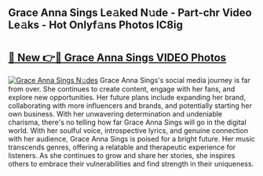 ## Grace Anna Sings Le𝚊ked N𝚞de - Part-chr Video Le𝚊ks - Hot Onlyf𝚊ns Photos lC8ig

# <h2><a href="http://ab62590.deff.icu/?id=Grace+Anna+Sings">🔗 New 👉🔴 Grace Anna Sings VIDEO Photos</a></h2>

[![Grace Anna Sings N𝚞des](https://i.imgur.com/rIISA9y.gif)](http://ab62590.deff.icu/?id=Grace+Anna+Sings)
Grace Anna Sings's social media journey is far from over. She continues to create content, engage with her fans, and explore new opportunities. Her future plans include expanding her brand, collaborating with more influencers and brands, and potentially starting her own business. With her unwavering determination and undeniable charisma, there's no telling how far Grace Anna Sings will go in the digital world. With her soulful voice, introspective lyrics, and genuine connection with her audience, Grace Anna Sings is poised for a bright future. Her music transcends genres, offering a relatable and therapeutic experience for listeners. As she continues to grow and share her stories, she inspires others to embrace their vulnerabilities and find strength in their uniqueness.
